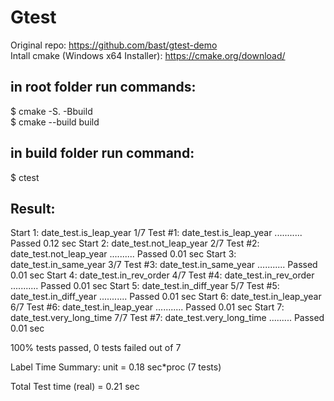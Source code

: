 # Gtest

Original repo: https://github.com/bast/gtest-demo <br/>
Intall cmake (Windows x64 Installer): https://cmake.org/download/

## in root folder run commands:

$ cmake -S. -Bbuild\
$ cmake --build build

## in build folder run command:

$ ctest

## Result:

Start 1: date_test.is_leap_year
1/7 Test #1: date_test.is_leap_year ........... Passed 0.12 sec
Start 2: date_test.not_leap_year
2/7 Test #2: date_test.not_leap_year .......... Passed 0.01 sec
Start 3: date_test.in_same_year
3/7 Test #3: date_test.in_same_year ........... Passed 0.01 sec
Start 4: date_test.in_rev_order
4/7 Test #4: date_test.in_rev_order ........... Passed 0.01 sec
Start 5: date_test.in_diff_year
5/7 Test #5: date_test.in_diff_year ........... Passed 0.01 sec
Start 6: date_test.in_leap_year
6/7 Test #6: date_test.in_leap_year ........... Passed 0.01 sec
Start 7: date_test.very_long_time
7/7 Test #7: date_test.very_long_time ......... Passed 0.01 sec

100% tests passed, 0 tests failed out of 7

Label Time Summary:
unit = 0.18 sec\*proc (7 tests)

Total Test time (real) = 0.21 sec
